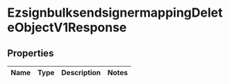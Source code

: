 
# EzsignbulksendsignermappingDeleteObjectV1Response

## Properties
| Name | Type | Description | Notes |
| ------------ | ------------- | ------------- | ------------- |



